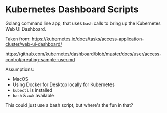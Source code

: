 # Kubernetes Dashboard Scripts

Golang command line app, that uses `bash` calls to bring up the Kubernetes Web UI Dashboard.

Taken from:
https://kubernetes.io/docs/tasks/access-application-cluster/web-ui-dashboard/

https://github.com/kubernetes/dashboard/blob/master/docs/user/access-control/creating-sample-user.md

Assumptions:

- MacOS
- Using Docker for Desktop locally for Kubernetes
- `kubectl` is installed
- `bash` & `awk` available

This could just use a bash script, but where's the fun in that?
